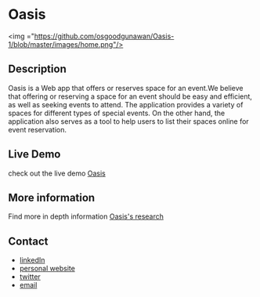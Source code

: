 # Oasis

<img ="https://github.com/osgoodgunawan/Oasis-1/blob/master/images/home.png"/>

## Description 
Oasis is a Web app that offers or reserves space for an event.We believe that offering or reserving a space for an event should be easy and efficient, as well as seeking events to attend. The application provides a variety of spaces for different types of special events. On the other hand, the application also serves as a tool to help users to list their spaces online for event reservation.

## Live Demo 
check out the live demo [Oasis](https://sergiov98.github.io/Oasis/index.html)

## More information
Find more in depth information [Oasis's research](https://www.osgoodgunawan.me/oasis)

## Contact
- [linkedIn](https://www.linkedin.com/in/osgood-gunawan-973a5993/)
- [personal website](https://www.osgoodgunawan.me/)
- [twitter](https://twitter.com/osgoodgunawan)
- [email](https://mail.google.com/mail/u/0/?view=cm&fs=1&tf=1&source=mailto&to=osgoodgunawan@hotmail.com)










